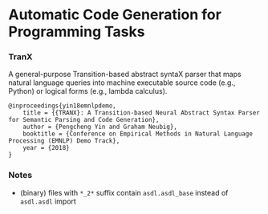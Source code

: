 # Automatic Code Generation for Programming Tasks

### TranX
A general-purpose Transition-based abstract syntaX parser that maps natural language queries into machine executable source code (e.g., Python) or logical forms (e.g., lambda calculus).

```
@inproceedings{yin18emnlpdemo,
    title = {{TRANX}: A Transition-based Neural Abstract Syntax Parser for Semantic Parsing and Code Generation},
    author = {Pengcheng Yin and Graham Neubig},
    booktitle = {Conference on Empirical Methods in Natural Language Processing (EMNLP) Demo Track},
    year = {2018}
}
```

### Notes

- (binary) files with `*_2*` suffix contain `asdl.asdl_base` instead of `asdl.asdl` import